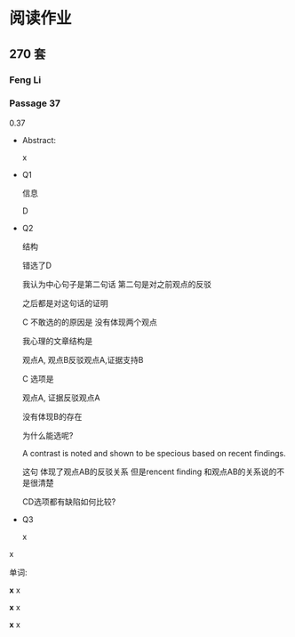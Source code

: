 # 阅读作业

## 270 套

### Feng Li

### Passage 37

0.37

* Abstract: 

  x

* Q1

  信息

  D

* Q2

  结构

  错选了D

  我认为中心句子是第二句话 第二句是对之前观点的反驳 

  之后都是对这句话的证明

  

  C 不敢选的的原因是 没有体现两个观点

  我心理的文章结构是 

  观点A, 观点B反驳观点A,证据支持B

  C 选项是 

  观点A, 证据反驳观点A

  没有体现B的存在

  为什么能选呢?

   A contrast is noted and shown to be specious based on recent findings.

  这句 体现了观点AB的反驳关系 但是rencent finding 和观点AB的关系说的不是很清楚

  

  CD选项都有缺陷如何比较?

  

* Q3

  x

  

x

单词:

__x__ x

__x__ x

__x__ x











